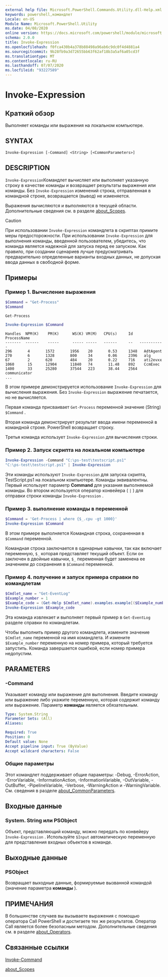 ```yaml
---
external help file: Microsoft.PowerShell.Commands.Utility.dll-Help.xml
keywords: powershell,командлет
Locale: en-US
Module Name: Microsoft.PowerShell.Utility
ms.date: 04/08/2020
online version: https://docs.microsoft.com/powershell/module/microsoft.powershell.utility/invoke-expression?view=powershell-5.1&WT.mc_id=ps-gethelp
schema: 2.0.0
title: Invoke-Expression
ms.openlocfilehash: f0fca430b4a378b88498a96ab6c9dc0f4d4881a4
ms.sourcegitcommit: 9b28fb9a3d72655bb63f62af18b3a5af6a05cd3f
ms.translationtype: MT
ms.contentlocale: ru-RU
ms.lasthandoff: 07/07/2020
ms.locfileid: "93227589"
---
```

# Invoke-Expression

## Краткий обзор
Выполняет команды или выражения на локальном компьютере.

## SYNTAX

```
Invoke-Expression [-Command] <String> [<CommonParameters>]
```

## DESCRIPTION

`Invoke-Expression`Командлет вычисляет или выполняет указанную строку в качестве команды и возвращает результаты выражения или команды. Без `Invoke-Expression` изменений строка, отправленная в командной строке, возвращается (вывод) не изменяется.

Выражения вычисляются и выполняются в текущей области. Дополнительные сведения см. в разделе [about_Scopes](../Microsoft.PowerShell.Core/About/about_Scopes.md).

> [!CAUTION]
> При использовании `Invoke-Expression` командлета в скриптах примите меры предосторожности. При использовании `Invoke-Expression` для выполнения команды, введенной пользователем, убедитесь, что команда является надежной для запуска перед ее запуском. Как правило, при создании сценариев лучше предусматривать предварительно определенные варианты входных данных, не допуская ввода данных в свободной форме.

## Примеры

### Пример 1. Вычисление выражения

```powershell
$Command = "Get-Process"
$Command
```

```Output
Get-Process
```

```powershell
Invoke-Expression $Command
```

```Output
Handles  NPM(K)    PM(K)      WS(K) VM(M)   CPU(s)     Id   ProcessName
-------  ------    -----      ----- -----   ------     --   -----------
296       4       1572       1956    20       0.53     1348   AdtAgent
270       6       1328       800     34       0.06     2396   alg
67        2       620        484     20       0.22     716    ati2evxx
1060      15      12904      11840   74       11.48    892    CcmExec
1400      33      25280      37544   223      38.44    2564   communicator
...
```

В этом примере демонстрируется использование `Invoke-Expression` для вычисления выражения. Без `Invoke-Expression` выражение печатается, но не вычисляется.

Первая команда присваивает `Get-Process` переменной значение (String) `$Command` .

Вторая команда демонстрирует результат ввода имени переменной в командной строке. PowerShell возвращает строку.

Третья команда использует `Invoke-Expression` для вычисления строки.

### Пример 2. Запуск скрипта на локальном компьютере

```powershell
Invoke-Expression -Command "C:\ps-test\testscript.ps1"
"C:\ps-test\testscript.ps1" | Invoke-Expression
```

Эти команды используют `Invoke-Expression` для запуска скрипта, TestScript.ps1 на локальном компьютере. Команды эквивалентны. Первый использует параметр **Command** для указания выполняемой команды.
Во втором используется оператор конвейера ( `|` ) для отправки строки команды `Invoke-Expression` .

### Пример 3. выполнение команды в переменной

```powershell
$Command = 'Get-Process | where {$_.cpu -gt 1000}'
Invoke-Expression $Command
```

В этом примере выполняется Командная строка, сохраненная в `$Command` переменной.

Командная строка заключается в одинарные кавычки, так как включает переменную, `$_` которая представляет текущий объект. Если он заключен в двойные кавычки, `$_` переменная будет заменена ее значением до сохранения в `$Command` переменной.

### Пример 4. получение и запуск примера справки по командлетам

```powershell
$Cmdlet_name = "Get-EventLog"
$Example_number = 1
$Example_code = (Get-Help $Cmdlet_name).examples.example[($Example_number-1)].code
Invoke-Expression $Example_code
```

Эта команда извлекает и выполняет первый пример в `Get-EventLog` разделе справки по командлетам.

Чтобы выполнить пример другого командлета, измените значение `$Cmdlet_name` переменной на имя командлета. И измените `$Example_number` переменную на номер примера, который требуется запустить. Команда завершается ошибкой, если номер примера недопустим.

## PARAMETERS

### -Command

Указывает команду или выражение для выполнения. Введите команду или выражение либо укажите переменную, которая содержит команду или выражение. Параметр **команды** является обязательным.

```yaml
Type: System.String
Parameter Sets: (All)
Aliases:

Required: True
Position: 0
Default value: None
Accept pipeline input: True (ByValue)
Accept wildcard characters: False
```

### Общие параметры

Этот командлет поддерживает общие параметры: -Debug, -ErrorAction, -ErrorVariable, -InformationAction, -InformationVariable, -OutVariable, -OutBuffer, -PipelineVariable, -Verbose, -WarningAction и -WarningVariable. См. сведения в разделе [about_CommonParameters](../Microsoft.PowerShell.Core/About/about_CommonParameters.md).

## Входные данные

### System. String или PSObject

Объект, представляющий команду, можно передать по конвейеру `Invoke-Expression` .
Используйте `$Input` автоматическую переменную для представления входных объектов в команде.

## Выходные данные

### PSObject

Возвращает выходные данные, формируемые вызванной командой (значение параметра **команды** ).

## ПРИМЕЧАНИЯ

В большинстве случаев вы вызываете выражения с помощью оператора Call PowerShell и достигаете тех же результатов.
Оператор Call является более безопасным методом. Дополнительные сведения см. в разделе [about_Operators](../microsoft.powershell.core/about/about_operators.md#call-operator-).

## Связанные ссылки

[Invoke-Command](../Microsoft.PowerShell.Core/Invoke-Command.md)

[about_Scopes](../Microsoft.PowerShell.Core/About/about_Scopes.md)
